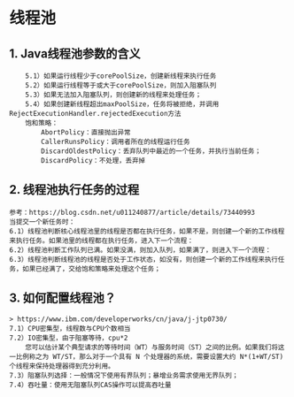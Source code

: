 # 线程池
## 1. Java线程池参数的含义
        5.1）如果运行线程少于corePoolSize，创建新线程来执行任务
        5.2）如果运行线程等于或大于corePoolSize，则加入阻塞队列
        5.3）如果无法加入阻塞队列，则创建新的线程来处理任务；
        5.4）如果创建新线程超出maxPoolSize，任务将被拒绝，并调用RejectExecutionHandler.rejectedExecution方法
        饱和策略：
            AbortPolicy：直接抛出异常
            CallerRunsPolicy：调用者所在的线程运行任务
            DiscardOldestPolicy：丢弃队列中最近的一个任务，并执行当前任务；
            DiscardPolicy：不处理，丢弃掉

## 2. 线程池执行任务的过程
    参考：https://blog.csdn.net/u011240877/article/details/73440993
    当提交一个新任务时：
    6.1）线程池判断核心线程池里的线程是否都在执行任务，如果不是，则创建一个新的工作线程来执行任务。如果池里的线程都在执行任务，进入下一个流程：
    6.2）线程池判断工作队列已满。如果没满，则加入队列，如果满了，则进入下一个流程：
    6.3）线程池判断线程池的线程是否处于工作状态，如没有，则创建一个新的工作线程来执行任务，如果已经满了，交给饱和策略来处理这个任务；

## 3. 如何配置线程池？
    > https://www.ibm.com/developerworks/cn/java/j-jtp0730/
    7.1）CPU密集型，线程数与CPU个数相当
    7.2）IO密集型，由于阻塞等待，cpu*2
        您可以估计某个典型请求的等待时间（WT）与服务时间（ST）之间的比例。如果我们将这一比例称之为 WT/ST，那么对于一个具有 N 个处理器的系统，需要设置大约 N*(1+WT/ST) 个线程来保持处理器得到充分利用。
    7.3）阻塞队列选择：一般情况下使用有界队列；暴增业务需求使用无界队列；
    7.4）吞吐量：使用无阻塞队列CAS操作可以提高吞吐量

